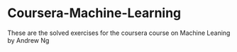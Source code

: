 # Coursera-Machine-Learning
These are the solved exercises for the coursera course on Machine Leaning by Andrew Ng

